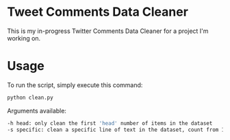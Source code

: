 # Tweet Comments Data Cleaner

This is my in-progress Twitter Comments Data Cleaner for a project I'm working on.

# Usage

To run the script, simply execute this command:

```bash
python clean.py
```

Arguments available:

```bash
-h head: only clean the first 'head' number of items in the dataset
-s specific: clean a specific line of text in the dataset, count from 1
```
